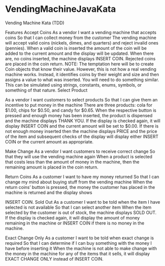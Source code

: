 # VendingMachineJavaKata
Vending Machine Kata (TDD)

Features Accept Coins
As a vendor
I want a vending machine that accepts coins So that I can collect money from the customer
The vending machine will accept valid coins (nickels, dimes, and quarters) and reject invalid ones (pennies). When a valid coin is inserted the amount of the coin will be added to the current amount and the display will be updated. When there are, no coins inserted, the machine displays INSERT COIN. Rejected coins are placed in the coin return.
NOTE: The temptation here will be to create Coin objects that know their value. However, this is not how a real vending machine works. Instead, it identifies coins by their weight and size and then assigns a value to what was inserted. You will need to do something similar. This can be simulated using strings, constants, enums, symbols, or something of that nature.
Select Product

As a vendor
I want customers to select products
So that I can give them an incentive to put money in the machine
There are three products: cola for $1.00, chips for $0.50, and candy for $0.65. When the respective button is pressed and enough money has been inserted, the product is dispensed and the machine displays THANK YOU. If the display is checked again, it will display INSERT COIN and the current amount will be set to $0.00. If there is not enough money inserted then the machine displays PRICE and the price of the item and subsequent checks of the display will display either INSERT COIN or the current amount as appropriate.

Make Change
As a vendor
I want customers to receive correct change
So that they will use the vending machine again
When a product is selected that costs less than the amount of money in the machine, then the remaining amount is placed in the coin return.

Return Coins
As a customer
I want to have my money returned
So that I can change my mind about buying stuff from the vending machine
When the return coins’ button is pressed, the money the customer has placed in the machine is returned and the display shows 

INSERT COIN.
Sold Out
As a customer
I want to be told when the item I have selected is not available So that I can select another item
When the item selected by the customer is out of stock, the machine displays SOLD OUT. If the display is checked again, it will display the amount of money remaining in the machine or INSERT COIN if there is no money in the machine.

Exact Change Only
As a customer
I want to be told when exact change is required
So that I can determine if I can buy something with the money I have before inserting it
When the machine is not able to make change with the money in the machine for any of the items that it sells, it will display EXACT CHANGE ONLY instead of INSERT COIN.
